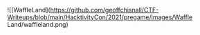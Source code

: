 ![[WaffleLand](https://github.com/geoffchisnall/CTF-Writeups/blob/main/HacktivityCon/2021/pregame/images/Waffle Land/waffleland.png)
